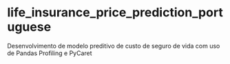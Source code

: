 # life_insurance_price_prediction_portuguese
Desenvolvimento de modelo preditivo de custo de seguro de vida com uso de Pandas Profiling e PyCaret
